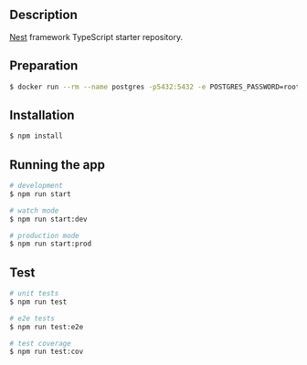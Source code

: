 
[travis-image]: https://api.travis-ci.org/nestjs/nest.svg?branch=master
[travis-url]: https://travis-ci.org/nestjs/nest
[linux-image]: https://img.shields.io/travis/nestjs/nest/master.svg?label=linux

## Description

[Nest](https://github.com/nestjs/nest) framework TypeScript starter repository.

## Preparation

```bash
$ docker run --rm --name postgres -p5432:5432 -e POSTGRES_PASSWORD=root -e POSTGRES_DB=exchange -e POSTGRES_USER=root -d postgres:11.5
```
## Installation

```bash
$ npm install
```

## Running the app

```bash
# development
$ npm run start

# watch mode
$ npm run start:dev

# production mode
$ npm run start:prod
```

## Test

```bash
# unit tests
$ npm run test

# e2e tests
$ npm run test:e2e

# test coverage
$ npm run test:cov
```
